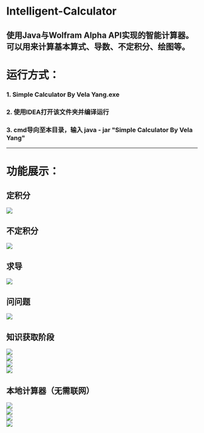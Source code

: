 # Intelligent-Calculator
使用Java与Wolfram Alpha API实现的智能计算器。  
可以用来计算基本算式、导数、不定积分、绘图等。  
---
# 运行方式：  
### 1. Simple Calculator By Vela Yang.exe  
### 2. 使用IDEA打开该文件夹并编译运行  
### 3. cmd导向至本目录，输入 java - jar "Simple Calculator By Vela Yang"  

---

# 功能展示：  
## 定积分  
![](功能展示/AlphaMode_1.png#pic_center)  
## 不定积分  
![](/功能展示/AlphaMode_2.png#pic_center)  
## 求导  
![](/功能展示/AlphaMode_3.png#pic_center)  
## 问问题  
![](/功能展示/AlphaMode_4.png#pic_center)  
## 知识获取阶段  
![](/功能展示/KnowledgeMode_1.png#pic_center)  
![](/功能展示/KnowledgeMode_2.png#pic_center)  
![](/功能展示/KnowledgeMode_3.png#pic_center)  
![](./功能展示/KnowledgeMode_4.png#pic_center)  
## 本地计算器（无需联网）  
![](./功能展示/LocalMode_1.png#pic_center)  
![](./功能展示/LocalMode_2.png#pic_center)  
![](./功能展示/LocalMode_3.png#pic_center)  
![](./功能展示/LocalMode_4.png#pic_center)  

 

